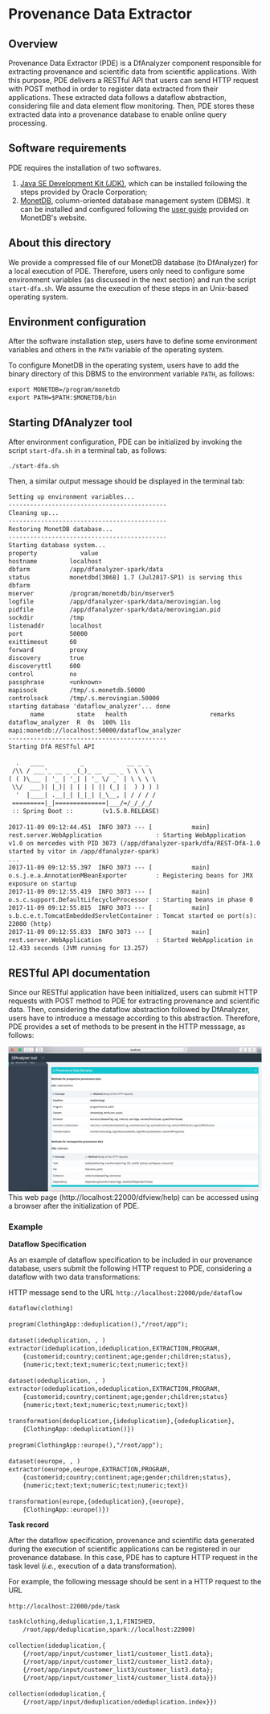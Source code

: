 # Provenance Data Extractor

## Overview

Provenance Data Extractor (PDE) is a DfAnalyzer component responsible for extracting provenance and scientific data from scientific applications. With this purpose, PDE delivers a RESTful API that users can send HTTP request with POST method in order to register data extracted from their applications. These extracted data follows a dataflow abstraction, considering file and data element flow monitoring. Then, PDE stores these extracted data into a provenance database to enable online query processing.

## Software requirements

PDE requires the installation of two softwares. 

1. [Java SE Development Kit (JDK)](http://www.oracle.com/technetwork/java/javase/downloads/index.html), which can be installed following the steps provided by Oracle Corporation;
2. [MonetDB](https://www.monetdb.org/Home), column-oriented database management system (DBMS). It can be installed and configured following the [user guide](https://www.monetdb.org/Documentation/UserGuide) provided on MonetDB's website.

## About this directory

We provide a compressed file of our MonetDB database (to DfAnalyzer) for a local execution of PDE. Therefore, users only need to configure some environment variables (as discussed in the next section) and run the script `start-dfa.sh`. We assume the execution of these steps in an Unix-based operating system.

## Environment configuration

After the software installation step, users have to define some environment variables and others in the `PATH` variable of the operating system.

To configure MonetDB in the operating system, users have to add the binary directory of this DBMS to the environment variable `PATH`, as follows:

```
export MONETDB=/program/monetdb
export PATH=$PATH:$MONETDB/bin
```

## Starting DfAnalyzer tool

After environment configuration, PDE can be initialized by invoking the script `start-dfa.sh` in a terminal tab, as follows:

```
./start-dfa.sh
```

Then, a similar output message should be displayed in the terminal tab:

```
Setting up environment variables...
--------------------------------------------
Cleaning up...
--------------------------------------------
Restoring MonetDB database...
--------------------------------------------
Starting database system...
property            value
hostname         localhost
dbfarm           /app/dfanalyzer-spark/data
status           monetdbd[3068] 1.7 (Jul2017-SP1) is serving this dbfarm
mserver          /program/monetdb/bin/mserver5
logfile          /app/dfanalyzer-spark/data/merovingian.log
pidfile          /app/dfanalyzer-spark/data/merovingian.pid
sockdir          /tmp
listenaddr       localhost
port             50000
exittimeout      60
forward          proxy
discovery        true
discoveryttl     600
control          no
passphrase       <unknown>
mapisock         /tmp/.s.monetdb.50000
controlsock      /tmp/.s.merovingian.50000
starting database 'dataflow_analyzer'... done
      name         state   health                       remarks
dataflow_analyzer  R  0s  100% 11s  mapi:monetdb://localhost:50000/dataflow_analyzer
--------------------------------------------
Starting DfA RESTful API

  .   ____          _            __ _ _
 /\\ / ___'_ __ _ _(_)_ __  __ _ \ \ \ \
( ( )\___ | '_ | '_| | '_ \/ _` | \ \ \ \
 \\/  ___)| |_)| | | | | || (_| |  ) ) ) )
  '  |____| .__|_| |_|_| |_\__, | / / / /
 =========|_|==============|___/=/_/_/_/
 :: Spring Boot ::        (v1.5.8.RELEASE)

2017-11-09 09:12:44.451  INFO 3073 --- [           main] rest.server.WebApplication               : Starting WebApplication v1.0 on mercedes with PID 3073 (/app/dfanalyzer-spark/dfa/REST-DfA-1.0 started by vitor in /app/dfanalyzer-spark)
...
2017-11-09 09:12:55.397  INFO 3073 --- [           main] o.s.j.e.a.AnnotationMBeanExporter        : Registering beans for JMX exposure on startup
2017-11-09 09:12:55.419  INFO 3073 --- [           main] o.s.c.support.DefaultLifecycleProcessor  : Starting beans in phase 0
2017-11-09 09:12:55.815  INFO 3073 --- [           main] s.b.c.e.t.TomcatEmbeddedServletContainer : Tomcat started on port(s): 22000 (http)
2017-11-09 09:12:55.833  INFO 3073 --- [           main] rest.server.WebApplication               : Started WebApplication in 12.433 seconds (JVM running for 13.257)
```

## RESTful API documentation

Since our RESTful application have been initialized, users can submit HTTP requests with POST method to PDE for extracting provenance and scientific data. Then, considering the dataflow abstraction followed by DfAnalyzer, users have to introduce a message according to this abstraction. Therefore, PDE provides a set of methods to be present in the HTTP messsage, as follows:

![PDE restful services](../../../img/dfa-docs-pde.png)
This web page (http://localhost:22000/dfview/help) can be accessed using a browser after the initialization of PDE.

### **Example**

**Dataflow Specification**

As an example of dataflow specification to be included in our provenance database, users submit the following HTTP request to PDE, considering a dataflow with two data transformations:

HTTP message send to the URL `http://localhost:22000/pde/dataflow`

```
dataflow(clothing)

program(ClothingApp::deduplication(),"/root/app");

dataset(ideduplication, , )
extractor(ideduplication,ideduplication,EXTRACTION,PROGRAM,
	{customerid;country;continent;age;gender;children;status},
	{numeric;text;text;numeric;text;numeric;text})

dataset(odeduplication, , )
extractor(odeduplication,odeduplication,EXTRACTION,PROGRAM,
	{customerid;country;continent;age;gender;children;status}
	{numeric;text;text;numeric;text;numeric;text})

transformation(deduplication,{ideduplication},{odeduplication},
	{ClothingApp::deduplication()})

program(ClothingApp::europe(),"/root/app");

dataset(oeurope, , )
extractor(oeurope,oeurope,EXTRACTION,PROGRAM,
	{customerid;country;continent;age;gender;children;status},
	{numeric;text;text;numeric;text;numeric;text})

transformation(europe,{odeduplication},{oeurope},
	{ClothingApp::europe()})
```

**Task record**

After the dataflow specification, provenance and scientific data generated during the execution of scientific applications can be registered in our provenance database. In this case, PDE has to capture HTTP request in the task level (*i.e.*, execution of a data transformation).

For example, the following message should be sent in a HTTP request to the URL

`http://localhost:22000/pde/task`

```
task(clothing,deduplication,1,1,FINISHED,
	/root/app/deduplication,spark://localhost:22000)

collection(ideduplication,{
	{/root/app/input/customer_list1/customer_list1.data};
	{/root/app/input/customer_list2/customer_list2.data};
	{/root/app/input/customer_list3/customer_list3.data};
	{/root/app/input/customer_list4/customer_list4.data}})

collection(odeduplication,{
	{/root/app/input/deduplication/odeduplication.index}})
```

